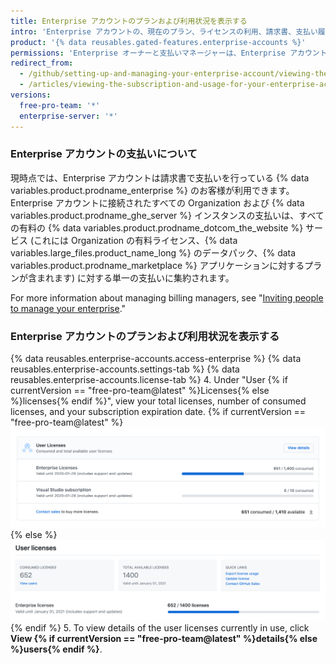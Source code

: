 ```yaml
---
title: Enterprise アカウントのプランおよび利用状況を表示する
intro: 'Enterprise アカウントの、現在のプラン、ライセンスの利用、請求書、支払い履歴、その他支払い情報を表示できます。'
product: '{% data reusables.gated-features.enterprise-accounts %}'
permissions: 'Enterprise オーナーと支払いマネージャーは、Enterprise アカウントの支払い設定すべてに対するアクセスおよび管理が可能です。'
redirect_from:
  - /github/setting-up-and-managing-your-enterprise-account/viewing-the-subscription-and-usage-for-your-enterprise-account
  - /articles/viewing-the-subscription-and-usage-for-your-enterprise-account
versions:
  free-pro-team: '*'
  enterprise-server: '*'
---
```


### Enterprise アカウントの支払いについて

現時点では、Enterprise アカウントは請求書で支払いを行っている {% data variables.product.prodname_enterprise %} のお客様が利用できます。 Enterprise アカウントに接続されたすべての Organization および {% data variables.product.prodname_ghe_server %} インスタンスの支払いは、すべての有料の {% data variables.product.prodname_dotcom_the_website %} サービス (これには Organization の有料ライセンス、{% data variables.large_files.product_name_long %} のデータパック、{% data variables.product.prodname_marketplace %} アプリケーションに対するプランが含まれます) に対する単一の支払いに集約されます。

For more information about managing billing managers, see "[Inviting people to manage your enterprise](/github/setting-up-and-managing-your-enterprise/inviting-people-to-manage-your-enterprise)."

### Enterprise アカウントのプランおよび利用状況を表示する

{% data reusables.enterprise-accounts.access-enterprise %}
{% data reusables.enterprise-accounts.settings-tab %}
{% data reusables.enterprise-accounts.license-tab %}
4. Under "User
{% if currentVersion == "free-pro-team@latest" %}Licenses{% else %}licenses{% endif %}", view your total licenses, number of consumed licenses, and your subscription expiration date.
  {% if currentVersion == "free-pro-team@latest" %}![License and subscription information in enterprise billing settings](/assets/images/help/business-accounts/billing-license-info.png){% else %}
  ![Enterprise 支払い設定のライセンスおよびプラン情報](/assets/images/enterprise/enterprises/enterprise-server-billing-license-info.png){% endif %}
5. To view details of the user licenses currently in use, click **View {% if currentVersion == "free-pro-team@latest" %}details{% else %}users{% endif %}**.
